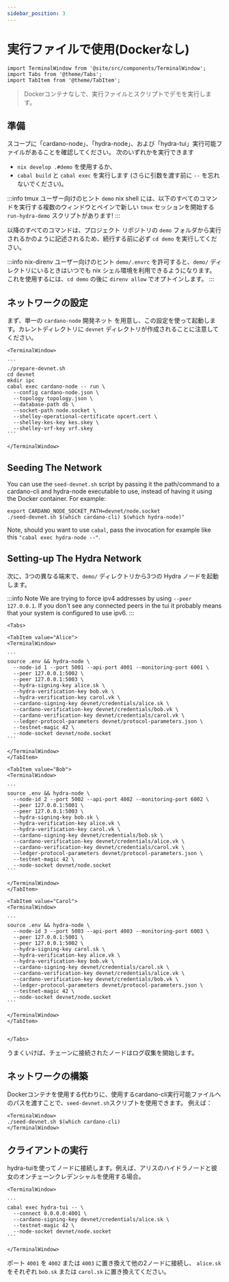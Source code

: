 ```yaml
---
sidebar_position: 3
---
```


# 実行ファイルで使用(Dockerなし)

```mdx-code-block
import TerminalWindow from '@site/src/components/TerminalWindow';
import Tabs from '@theme/Tabs';
import TabItem from '@theme/TabItem';
```

> Dockerコンテナなしで、実行ファイルとスクリプトでデモを実行します。

## 準備

スコープに「cardano-node」、「hydra-node」、および「hydra-tui」実行可能ファイルがあることを確認してください。 次のいずれかを実行できます

 - `nix develop .#demo` を使用するか、
 - `cabal build` と `cabal exec` を実行します (さらに引数を渡す前に `--` を忘れないでください)。

:::info tmux ユーザー向けのヒント
`demo` nix shell には、以下のすべてのコマンドを実行する複数のウィンドウとペインで新しい `tmux` セッションを開始する `run-hydra-demo` スクリプトがあります!
:::

以降のすべてのコマンドは、プロジェクト リポジトリの `demo` フォルダから実行されるかのように記述されるため、続行する前に必ず `cd demo` を実行してください。

:::info nix-direnv ユーザー向けのヒント
`demo/.envrc` を許可すると、`demo/` ディレクトリにいるときはいつでも nix シェル環境を利用できるようになります。 これを使用するには、`cd demo` の後に `direnv allow` でオプトインします。
:::

## ネットワークの設定

まず、単一の `cardano-node` 開発ネット を用意し、この設定を使って起動します。カレントディレクトリに `devnet` ディレクトリが作成されることに注意してください。

````mdx-code-block
<TerminalWindow>

```
./prepare-devnet.sh
cd devnet
mkdir ipc
cabal exec cardano-node -- run \
  --config cardano-node.json \
  --topology topology.json \
  --database-path db \
  --socket-path node.socket \
  --shelley-operational-certificate opcert.cert \
  --shelley-kes-key kes.skey \
  --shelley-vrf-key vrf.skey
```

</TerminalWindow>
````

## Seeding The Network

You can use the `seed-devnet.sh` script by passing it the path/command to a cardano-cli and hydra-node executable to use, instead of having it using the Docker container. For example:


<TerminalWindow>

```
export CARDANO_NODE_SOCKET_PATH=devnet/node.socket
./seed-devnet.sh $(which cardano-cli) $(which hydra-node)"
```

</TerminalWindow>

Note, should you want to use `cabal`, pass the invocation for example like this `"cabal exec hydra-node --"`.

## Setting-up The Hydra Network

次に、3つの異なる端末で、`demo/` ディレクトリから3つの Hydra ノードを起動します。


:::info Note
We are trying to force ipv4 addresses by using `--peer 127.0.0.1`.
If you don't see any connected peers in the tui it probably means that your system is configured to use ipv6.
:::

````mdx-code-block
<Tabs>

<TabItem value="Alice">
<TerminalWindow>

```
source .env && hydra-node \
  --node-id 1 --port 5001 --api-port 4001 --monitoring-port 6001 \
  --peer 127.0.0.1:5002 \
  --peer 127.0.0.1:5003 \
  --hydra-signing-key alice.sk \
  --hydra-verification-key bob.vk \
  --hydra-verification-key carol.vk \
  --cardano-signing-key devnet/credentials/alice.sk \
  --cardano-verification-key devnet/credentials/bob.vk \
  --cardano-verification-key devnet/credentials/carol.vk \
  --ledger-protocol-parameters devnet/protocol-parameters.json \
  --testnet-magic 42 \
  --node-socket devnet/node.socket
```

</TerminalWindow>
</TabItem>

<TabItem value="Bob">
<TerminalWindow>

```
source .env && hydra-node \
  --node-id 2 --port 5002 --api-port 4002 --monitoring-port 6002 \
  --peer 127.0.0.1:5001 \
  --peer 127.0.0.1:5003 \
  --hydra-signing-key bob.sk \
  --hydra-verification-key alice.vk \
  --hydra-verification-key carol.vk \
  --cardano-signing-key devnet/credentials/bob.sk \
  --cardano-verification-key devnet/credentials/alice.vk \
  --cardano-verification-key devnet/credentials/carol.vk \
  --ledger-protocol-parameters devnet/protocol-parameters.json \
  --testnet-magic 42 \
  --node-socket devnet/node.socket
```

</TerminalWindow>
</TabItem>

<TabItem value="Carol">
<TerminalWindow>

```
source .env && hydra-node \
  --node-id 3 --port 5003 --api-port 4003 --monitoring-port 6003 \
  --peer 127.0.0.1:5001 \
  --peer 127.0.0.1:5002 \
  --hydra-signing-key carol.sk \
  --hydra-verification-key alice.vk \
  --hydra-verification-key bob.vk \
  --cardano-signing-key devnet/credentials/carol.sk \
  --cardano-verification-key devnet/credentials/alice.vk \
  --cardano-verification-key devnet/credentials/bob.vk \
  --ledger-protocol-parameters devnet/protocol-parameters.json \
  --testnet-magic 42 \
  --node-socket devnet/node.socket
```

</TerminalWindow>
</TabItem>


</Tabs>
````

うまくいけば、チェーンに接続されたノードはログ収集を開始します。

## ネットワークの構築

Dockerコンテナを使用する代わりに、使用するcardano-cli実行可能ファイルへのパスを渡すことで、`seed-devnet.sh`スクリプトを使用できます。 例えば：


```mdx-code-block
<TerminalWindow>
./seed-devnet.sh $(which cardano-cli)
</TerminalWindow>
```

## クライアントの実行
hydra-tuiを使ってノードに接続します。例えば、アリスのハイドラノードと彼女のオンチェーンクレデンシャルを使用する場合。

````mdx-code-block
<TerminalWindow>

```
cabal exec hydra-tui -- \
  --connect 0.0.0.0:4001 \
  --cardano-signing-key devnet/credentials/alice.sk \
  --testnet-magic 42 \
  --node-socket devnet/node.socket
```

</TerminalWindow>
````

ポート `4001` を `4002` または `4003` に置き換えて他の2ノードに接続し、 `alice.sk` をそれぞれ `bob.sk` または `carol.sk` に置き換えてください。
